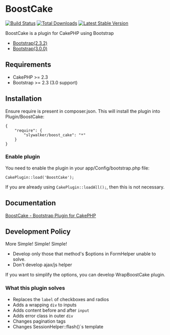 # BoostCake

[![Build Status](https://travis-ci.org/slywalker/cakephp-plugin-boost_cake.png)](https://travis-ci.org/slywalker/cakephp-plugin-boost_cake)
[![Total Downloads](https://poser.pugx.org/slywalker/boost_cake/d/total.png)](https://packagist.org/packages/slywalker/boost_cake)
[![Latest Stable Version](https://poser.pugx.org/slywalker/boost_cake/v/stable.png)](https://packagist.org/packages/slywalker/boost_cake)

BoostCake is a plugin for CakePHP using Bootstrap

* [Bootstrap(2.3.2)](http://getbootstrap.com/2.3.2/)
* [Bootstrap(3.0.0)](http://getbootstrap.com/)

## Requirements

* CakePHP >= 2.3
* Bootstrap >= 2.3 (3.0 support)

## Installation

Ensure require is present in composer.json. This will install the plugin into Plugin/BoostCake:

	{
		"require": {
			"slywalker/boost_cake": "*"
		}
	}

### Enable plugin

You need to enable the plugin in your app/Config/bootstrap.php file:

`CakePlugin::load('BoostCake');`

If you are already using `CakePlugin::loadAll();`, then this is not necessary.

## Documentation

[BoostCake - Bootstrap Plugin for CakePHP](http://slywalker.github.io/cakephp-plugin-boost_cake/)

## Development Policy

More Simple! Simple! Simple!

* Develop only those that method's $options in FormHelper unable to solve.
* Don't develop ajax/js helper

If you want to simplify the options, you can develop WrapBoostCake plugin.

### What this plugin solves

* Replaces the `label` of checkboxes and radios
* Adds a wrapping `div` to inputs
* Adds content before and after `input`
* Adds error class in outer `div`
* Changes pagination tags
* Changes SessionHelper::flash()`s template
